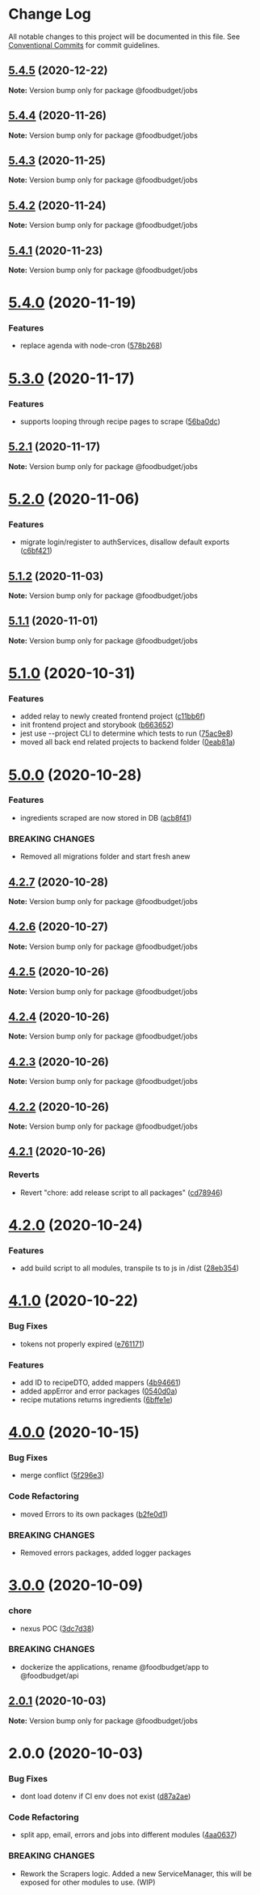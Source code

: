 # Change Log

All notable changes to this project will be documented in this file.
See [Conventional Commits](https://conventionalcommits.org) for commit guidelines.

## [5.4.5](https://github.com/Lilmortal/foodbudget/compare/@foodbudget/jobs@5.4.4...@foodbudget/jobs@5.4.5) (2020-12-22)

**Note:** Version bump only for package @foodbudget/jobs





## [5.4.4](https://github.com/Lilmortal/foodbudget/compare/@foodbudget/jobs@5.4.3...@foodbudget/jobs@5.4.4) (2020-11-26)

**Note:** Version bump only for package @foodbudget/jobs





## [5.4.3](https://github.com/Lilmortal/foodbudget/compare/@foodbudget/jobs@5.4.2...@foodbudget/jobs@5.4.3) (2020-11-25)

**Note:** Version bump only for package @foodbudget/jobs





## [5.4.2](https://github.com/Lilmortal/foodbudget/compare/@foodbudget/jobs@5.4.1...@foodbudget/jobs@5.4.2) (2020-11-24)

**Note:** Version bump only for package @foodbudget/jobs





## [5.4.1](https://github.com/Lilmortal/foodbudget/compare/@foodbudget/jobs@5.4.0...@foodbudget/jobs@5.4.1) (2020-11-23)

**Note:** Version bump only for package @foodbudget/jobs





# [5.4.0](https://github.com/Lilmortal/foodbudget/compare/@foodbudget/jobs@5.3.0...@foodbudget/jobs@5.4.0) (2020-11-19)


### Features

* replace agenda with node-cron ([578b268](https://github.com/Lilmortal/foodbudget/commit/578b2681fb644c8630c54fb67f858fb496a49a5d))





# [5.3.0](https://github.com/Lilmortal/foodbudget/compare/@foodbudget/jobs@5.2.1...@foodbudget/jobs@5.3.0) (2020-11-17)


### Features

* supports looping through recipe pages to scrape ([56ba0dc](https://github.com/Lilmortal/foodbudget/commit/56ba0dc83144b8a22d0d69d9a61fd41858ef298d))





## [5.2.1](https://github.com/Lilmortal/foodbudget/compare/@foodbudget/jobs@5.2.0...@foodbudget/jobs@5.2.1) (2020-11-17)

**Note:** Version bump only for package @foodbudget/jobs





# [5.2.0](https://github.com/Lilmortal/foodbudget/compare/@foodbudget/jobs@5.1.2...@foodbudget/jobs@5.2.0) (2020-11-06)


### Features

* migrate login/register to authServices, disallow default exports ([c6bf421](https://github.com/Lilmortal/foodbudget/commit/c6bf4215909a7bd12e753c56cb4b51eaaf9f5453))





## [5.1.2](https://github.com/Lilmortal/foodbudget/compare/@foodbudget/jobs@5.1.1...@foodbudget/jobs@5.1.2) (2020-11-03)

**Note:** Version bump only for package @foodbudget/jobs





## [5.1.1](https://github.com/Lilmortal/foodbudget/compare/@foodbudget/jobs@5.1.0...@foodbudget/jobs@5.1.1) (2020-11-01)

**Note:** Version bump only for package @foodbudget/jobs





# [5.1.0](https://github.com/Lilmortal/foodbudget/compare/@foodbudget/jobs@5.0.0...@foodbudget/jobs@5.1.0) (2020-10-31)


### Features

* added relay to newly created frontend project ([c11bb6f](https://github.com/Lilmortal/foodbudget/commit/c11bb6f9dd351f220a0f0902d5eaab9464733502))
* init frontend project and storybook ([b663652](https://github.com/Lilmortal/foodbudget/commit/b663652e0af078340e97d33de50bd7d1c2469381))
* jest use --project CLI to determine which tests to run ([75ac9e8](https://github.com/Lilmortal/foodbudget/commit/75ac9e89850f19688052635f0406e88ed83db24b))
* moved all back end related projects to backend folder ([0eab81a](https://github.com/Lilmortal/foodbudget/commit/0eab81a1a50239c2aa566acb64ad2377d281aa93))





# [5.0.0](https://github.com/Lilmortal/foodbudget/compare/@foodbudget/jobs@4.2.7...@foodbudget/jobs@5.0.0) (2020-10-28)


### Features

* ingredients scraped are now stored in DB ([acb8f41](https://github.com/Lilmortal/foodbudget/commit/acb8f4129150d11eb322028cb9a764e5c99bce49))


### BREAKING CHANGES

* Removed all migrations folder and start fresh anew





## [4.2.7](https://github.com/Lilmortal/foodbudget/compare/@foodbudget/jobs@4.2.6...@foodbudget/jobs@4.2.7) (2020-10-28)

**Note:** Version bump only for package @foodbudget/jobs





## [4.2.6](https://github.com/Lilmortal/foodbudget/compare/@foodbudget/jobs@4.2.5...@foodbudget/jobs@4.2.6) (2020-10-27)

**Note:** Version bump only for package @foodbudget/jobs





## [4.2.5](https://github.com/Lilmortal/foodbudget/compare/@foodbudget/jobs@4.2.4...@foodbudget/jobs@4.2.5) (2020-10-26)

**Note:** Version bump only for package @foodbudget/jobs





## [4.2.4](https://github.com/Lilmortal/foodbudget/compare/@foodbudget/jobs@4.2.3...@foodbudget/jobs@4.2.4) (2020-10-26)

**Note:** Version bump only for package @foodbudget/jobs





## [4.2.3](https://github.com/Lilmortal/foodbudget/compare/@foodbudget/jobs@4.2.2...@foodbudget/jobs@4.2.3) (2020-10-26)

**Note:** Version bump only for package @foodbudget/jobs





## [4.2.2](https://github.com/Lilmortal/foodbudget/compare/@foodbudget/jobs@4.2.1...@foodbudget/jobs@4.2.2) (2020-10-26)

**Note:** Version bump only for package @foodbudget/jobs





## [4.2.1](https://github.com/Lilmortal/foodbudget/compare/@foodbudget/jobs@4.2.0...@foodbudget/jobs@4.2.1) (2020-10-26)


### Reverts

* Revert "chore: add release script to all packages" ([cd78946](https://github.com/Lilmortal/foodbudget/commit/cd789460dfde6ddfc73cddadb90f08ed02e52f72))





# [4.2.0](https://github.com/Lilmortal/foodbudget/compare/@foodbudget/jobs@4.1.0...@foodbudget/jobs@4.2.0) (2020-10-24)


### Features

* add build script to all modules, transpile ts to js in /dist ([28eb354](https://github.com/Lilmortal/foodbudget/commit/28eb354ce6879195e9479a589ca448e78263d5fb))





# [4.1.0](https://github.com/Lilmortal/foodbudget/compare/@foodbudget/jobs@4.0.0...@foodbudget/jobs@4.1.0) (2020-10-22)


### Bug Fixes

* tokens not properly expired ([e761171](https://github.com/Lilmortal/foodbudget/commit/e761171b6bb8d0e83369833d9a238a8c919ec661))


### Features

* add ID to recipeDTO, added mappers ([4b94661](https://github.com/Lilmortal/foodbudget/commit/4b946615d1714a3fa8f3f168ee63681cd18c81cb))
* added appError and error packages ([0540d0a](https://github.com/Lilmortal/foodbudget/commit/0540d0a7224639d3212ddef5f92804200464d170))
* recipe mutations returns ingredients ([6bffe1e](https://github.com/Lilmortal/foodbudget/commit/6bffe1e55f46c56f92a1fe44d1c2e91987e8177d))





# [4.0.0](https://github.com/Lilmortal/foodbudget/compare/@foodbudget/jobs@3.0.0...@foodbudget/jobs@4.0.0) (2020-10-15)


### Bug Fixes

* merge conflict ([5f296e3](https://github.com/Lilmortal/foodbudget/commit/5f296e3fa85dc30eef07633c5f12f88aecc3635f))


### Code Refactoring

* moved Errors to its own packages ([b2fe0d1](https://github.com/Lilmortal/foodbudget/commit/b2fe0d1228feb2c392144d8dbfe50f56253f993a))


### BREAKING CHANGES

* Removed errors packages, added logger packages





# [3.0.0](https://github.com/Lilmortal/foodbudget/compare/@foodbudget/jobs@2.0.1...@foodbudget/jobs@3.0.0) (2020-10-09)


### chore

* nexus POC ([3dc7d38](https://github.com/Lilmortal/foodbudget/commit/3dc7d38b0797aa1892e55aba6f35868ebfec1820))


### BREAKING CHANGES

* dockerize the applications, rename @foodbudget/app to @foodbudget/api





## [2.0.1](https://github.com/Lilmortal/foodbudget/compare/@foodbudget/jobs@2.0.0...@foodbudget/jobs@2.0.1) (2020-10-03)

**Note:** Version bump only for package @foodbudget/jobs





# 2.0.0 (2020-10-03)


### Bug Fixes

* dont load dotenv if CI env does not exist ([d87a2ae](https://github.com/Lilmortal/foodbudget/commit/d87a2aed984c2e59122228afe06c057d0cac9a5c))


### Code Refactoring

* split app, email, errors and jobs into different modules ([4aa0637](https://github.com/Lilmortal/foodbudget/commit/4aa0637a3091058fa22f19478ed770557daac4f7))


### BREAKING CHANGES

* Rework the Scrapers logic.
Added a new ServiceManager, this will be exposed for other modules to use.
(WIP)
